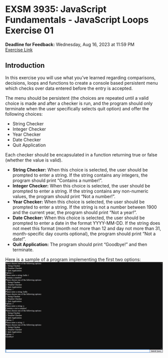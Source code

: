# EXSM 3935: JavaScript Fundamentals - JavaScript Loops Exercise 01
**Deadline for Feedback:** Wednesday, Aug 16, 2023 at 11:59 PM  
[Exercise Link](https://classroom.github.com/a/mn12Ddao)

## Introduction
In this exercise you will use what you’ve learned regarding comparisons, decisions, loops and functions to create a console based persistent menu which checks over data entered before the entry is accepted.

The menu should be persistent (the choices are repeated until a valid choice is made and after a checker is run, and the program should only terminate when the user specifically selects quit option) and offer the following choices:
- String Checker
- Integer Checker
- Year Checker
- Date Checker
- Quit Application

Each checker should be encapsulated in a function returning true or false (whether the value is valid).

- **String Checker:** When this choice is selected, the user should be prompted to enter a string. If the string contains any integers, the program should print “Contains a number!”.
- **Integer Checker:** When this choice is selected, the user should be prompted to enter a string. If the string contains any non-numeric values, the program should print “Not a number!”.
- **Year Checker:** When this choice is selected, the user should be prompted to enter a string. If the string is not a number between 1900 and the current year, the program should print “Not a year!”.
- **Date Checker:** When this choice is selected, the user should be prompted to enter a date in the format YYYY-MM-DD. If the string does not meet this format (month not more than 12 and day not more than 31, month-specific day counts optional), the program should print “Not a date!”.
- **Quit Application:** The program should print “Goodbye!” and then terminate.

Here is a sample of a program implementing the first two options:
![Example Image](./img.png)

